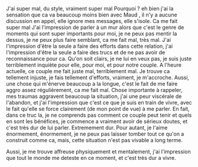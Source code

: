 J'ai super mal, du style, vraiment super mal
Pourquoi ? eh bien j'ai la sensation que ca va beaucoup moins bien avec Maud ,  il n'y a aucune discussion en appel, elle ignore mes messages, elle s'isole. Ca me fait super mal
J'ai l'impression de parler à un mur alors que c'est le genre de moments qui sont super importants pour moi, je ne peux pas mentir la dessus, je ne peux plus faire semblant, ca me fait mal, très mal. J'ai l'impression d'être la seule a faire des efforts dans cette relation, j'ai l'impression d'être la seule a faire des trucs et de ne pas avoir de reconnaissance pour ca.
Qu'on soit clairs, je ne lui en veux pas, je suis juste terriblement inquiète pour elle, pour moi, et pour notre couple. A l'heure actuelle, ce couple me fait juste mal, terriblement mal.
Je trouve ca tellement injuste, je fais tellement d'efforts, vraiment, je m'accroche.
Aussi, une chose qui m'énerve beaucoup a la longue, c'est le fait de me faire aggro assez régulièrement, ca me fait mal.
Chose importante à rappeler, mes traumas aggravent beaucoup la situation, j'ai une peur viscérale de l'abandon, et j'ai l'impression que c'est ce que je suis en train de vivre, avec le fait qu'elle se force clairement (de mon point de vue) à me parler.
En fait, dans ce truc la, je ne comprends pas comment ce couple peut tenir et quels en sont les bénéfices, je commence a vraiment avoir de sérieux doutes, et c'est très dur de lui parler. Extremement dur. 
Pour autant, je l'aime énormement, énormement, je ne peux pas laisser tomber tout ce qu'on a construit comme ca, mais, cette situation n'est pas vivable a long terme.

Aussi, je me trouve affreuse physiquement et mentalement, j'ai l'impression que tout le monde me deteste en ce moment, et c'est très dur a vivre.